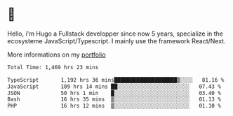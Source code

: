 # 👋 

Hello, i'm Hugo a Fullstack developper since now 5 years, specialize in the ecosysteme JavaScript/Typescript. I mainly use the framework React/Next.

More informations on my [portfolio](https://hcampos.fr)

<!--START_SECTION:waka-->

```txt
Total Time: 1,469 hrs 23 mins

TypeScript       1,192 hrs 36 mins████████████████████▒░░░░   81.16 %
JavaScript       109 hrs 14 mins ██░░░░░░░░░░░░░░░░░░░░░░░   07.43 %
JSON             50 hrs 1 min    █░░░░░░░░░░░░░░░░░░░░░░░░   03.40 %
Bash             16 hrs 35 mins  ▒░░░░░░░░░░░░░░░░░░░░░░░░   01.13 %
PHP              16 hrs 12 mins  ▒░░░░░░░░░░░░░░░░░░░░░░░░   01.10 %
```

<!--END_SECTION:waka-->
